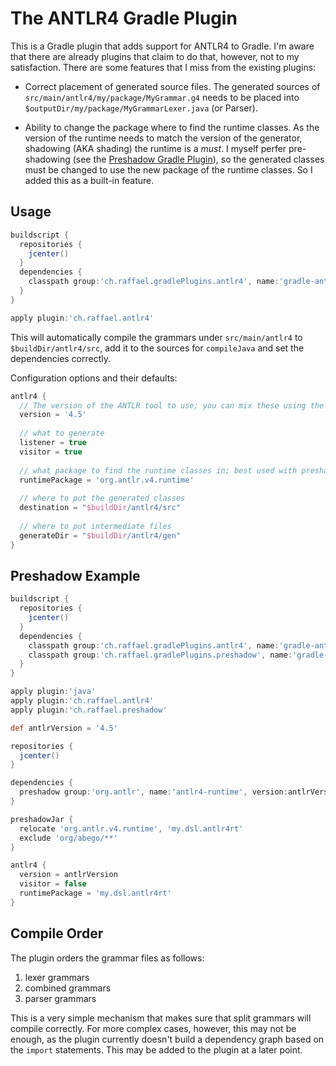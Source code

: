 The ANTLR4 Gradle Plugin
========================

This is a Gradle plugin that adds support for ANTLR4 to Gradle. I'm aware that there are already plugins that claim to do that, however, not to my satisfaction. There are some features that I miss from the existing plugins:

 *  Correct placement of generated source files. The generated sources of `src/main/antlr4/my/package/MyGrammar.g4` needs to be placed into `$outputDir/my/package/MyGrammarLexer.java` (or Parser).
 
 *  Ability to change the package where to find the runtime classes. As the version of the runtime needs to match the version of the generator, shadowing (AKA shading) the runtime is a *must*. I myself perfer pre-shadowing (see the [Preshadow Gradle Plugin](https://github.com/Abnaxos/gradle-preshadow-plugin)), so the generated classes must be changed to use the new package of the runtime classes. So I added this as a built-in feature.
 
 
Usage
-----

```gradle
buildscript {
  repositories {
    jcenter()
  }
  dependencies {
    classpath group:'ch.raffael.gradlePlugins.antlr4', name:'gradle-antlr4-plugin', version:'1.0'
  }
}

apply plugin:'ch.raffael.antlr4'
```

This will automatically compile the grammars under `src/main/antlr4` to `$buildDir/antlr4/src`,
add it to the sources for `compileJava` and set the dependencies correctly.

Configuration options and their defaults:

```gradle
antlr4 {
  // The version of the ANTLR tool to use; you can mix these using the runtimePackage argument
  version = '4.5'
  
  // what to generate
  listener = true
  visitor = true
  
  // what package to find the runtime classes in; best used with preshadow
  runtimePackage = 'org.antlr.v4.runtime'
  
  // where to put the generated classes
  destination = "$buildDir/antlr4/src"
  
  // where to put intermediate files
  generateDir = "$buildDir/antlr4/gen"
}
```


Preshadow Example
-----------------

```gradle
buildscript {
  repositories {
    jcenter()
  }
  dependencies {
    classpath group:'ch.raffael.gradlePlugins.antlr4', name:'gradle-antlr4-plugin', version:'1.0'
    classpath group:'ch.raffael.gradlePlugins.preshadow', name:'gradle-preshadow-plugin', version:'1.0'
  }
}

apply plugin:'java'
apply plugin:'ch.raffael.antlr4'
apply plugin:'ch.raffael.preshadow'

def antlrVersion = '4.5'

repositories {
  jcenter()
}

dependencies {
  preshadow group:'org.antlr', name:'antlr4-runtime', version:antlrVersion
}

preshadowJar {
  relocate 'org.antlr.v4.runtime', 'my.dsl.antlr4rt'
  exclude 'org/abego/**'
}

antlr4 {
  version = antlrVersion
  visitor = false
  runtimePackage = 'my.dsl.antlr4rt'
}

```

Compile Order
-------------

The plugin orders the grammar files as follows:

 1. lexer grammars
 2. combined grammars
 3. parser grammars

This is a very simple mechanism that makes sure that split grammars will compile correctly. For more complex cases, however, this may not be enough, as the plugin currently doesn't build a dependency graph based on the `import` statements. This may be added to the plugin at a later point.
